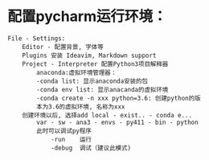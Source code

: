 
# 配置pycharm运行环境：
    File - Settings:
        Editor - 配置背景, 字体等
        Plugins 安装 Ideavim, Markdown support
        Project - Interpreter 配置Python3项目解释器
            anaconda:虚拟环境管理器：
            -conda list: 显示anaconda安装的包
            -conda env list: 显示anacanda的虚拟环境
            -conda create -n xxx python=3.6: 创建python的版
            本为3.6的虚拟环境, 名称为xxx
        创建环境以后, 选择add local - exist.. - conda e... 
            var - sw - ana3 - envs - py411 - bin - python
            此时可以调试py程序
                -run    运行
                -debug  调试（建议此模式)